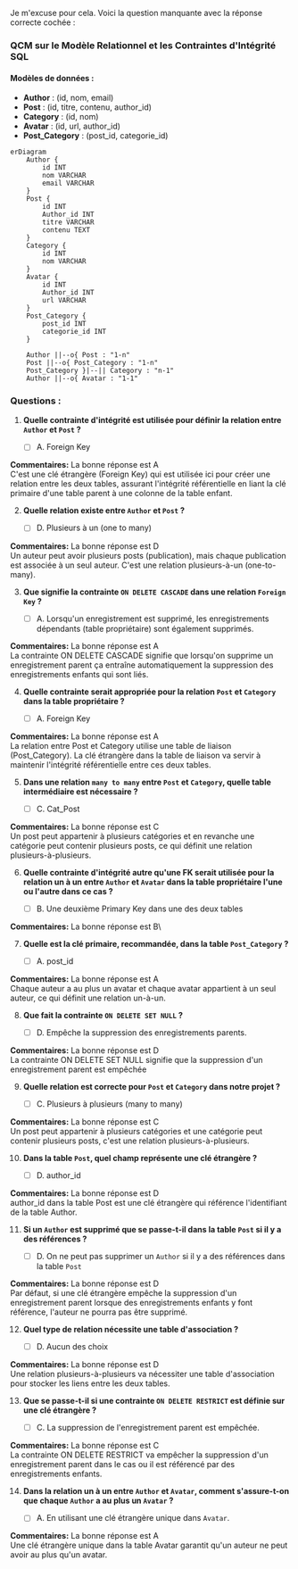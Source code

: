 Je m'excuse pour cela. Voici la question manquante avec la réponse correcte cochée :

### QCM sur le Modèle Relationnel et les Contraintes d'Intégrité SQL

#### Modèles de données :
- **Author** : (id, nom, email)
- **Post** : (id, titre, contenu, author_id)
- **Category** : (id, nom)
- **Avatar** : (id, url, author_id)
- **Post_Category** : (post_id, categorie_id)

```mermaid
erDiagram
    Author {
        id INT
        nom VARCHAR
        email VARCHAR
    }
    Post {
        id INT
        Author_id INT
        titre VARCHAR
        contenu TEXT
    }
    Category {
        id INT
        nom VARCHAR
    }
    Avatar {
        id INT
        Author_id INT
        url VARCHAR
    }
    Post_Category {
        post_id INT
        categorie_id INT
    }

    Author ||--o{ Post : "1-n"
    Post ||--o{ Post_Category : "1-n"
    Post_Category }|--|| Category : "n-1"
    Author ||--o{ Avatar : "1-1"

```

### Questions :

1. **Quelle contrainte d'intégrité est utilisée pour définir la relation entre `Author` et `Post` ?**

   - [ ] A. Foreign Key

**Commentaires:** La bonne réponse est A  \
C'est une clé étrangère (Foreign Key) qui est  utilisée ici pour créer une relation entre les deux tables, assurant l'intégrité référentielle en liant la clé primaire d'une table parent à une colonne de la table enfant.



2. **Quelle relation existe entre `Author` et `Post` ?**

   - [ ] D. Plusieurs à un (one to many)

**Commentaires:** La bonne réponse est D\
Un auteur peut avoir plusieurs posts (publication), mais chaque publication est associée à un seul auteur. C'est une relation plusieurs-à-un (one-to-many).




3. **Que signifie la contrainte `ON DELETE CASCADE` dans une relation `Foreign Key` ?**

   - [ ] A. Lorsqu'un enregistrement est supprimé, les enregistrements dépendants (table propriétaire) sont également supprimés.
   
**Commentaires:** La bonne réponse est A\
La contrainte ON DELETE CASCADE signifie que lorsqu'on supprime un enregistrement parent ça entraîne automatiquement la suppression des enregistrements enfants qui sont liés.



4. **Quelle contrainte serait appropriée pour la relation `Post` et `Category` dans la table propriétaire ?**

   - [ ] A. Foreign Key

**Commentaires:** La bonne réponse est A\
La relation entre Post et Category utilise une table de liaison (Post_Category). La clé étrangère dans la table de liaison va servir à maintenir l'intégrité référentielle entre ces deux tables.



5. **Dans une relation `many to many` entre `Post` et `Category`, quelle table intermédiaire est nécessaire ?**
  
   - [ ] C. Cat_Post
 
**Commentaires:** La bonne réponse est C\
Un post peut appartenir à plusieurs catégories et en revanche une catégorie peut contenir plusieurs posts, ce qui définit une relation plusieurs-à-plusieurs.



6. **Quelle contrainte d'intégrité autre qu'une FK serait utilisée pour la relation un à un entre `Author` et `Avatar` dans la table propriétaire l'une ou l'autre dans ce cas ?**

   - [ ] B. Une deuxième Primary Key dans une des deux tables

**Commentaires:** La bonne réponse est B\



7. **Quelle est la clé primaire, recommandée, dans la table `Post_Category` ?**

   - [ ] A. post_id

**Commentaires:** La bonne réponse est A\
Chaque auteur a au plus un avatar et chaque avatar appartient à un seul auteur, ce qui définit une relation un-à-un.




8. **Que fait la contrainte `ON DELETE SET NULL` ?**

   - [ ] D. Empêche la suppression des enregistrements parents.

**Commentaires:** La bonne réponse est D\
La contrainte ON DELETE SET NULL signifie que la suppression d'un enregistrement parent est empêchée 



9. **Quelle relation est correcte pour `Post` et `Category` dans notre projet ?**
  
   - [ ] C. Plusieurs à plusieurs (many to many)
 
**Commentaires:** La bonne réponse est C\
Un post peut appartenir à plusieurs catégories et une catégorie peut contenir plusieurs posts, c'est une relation plusieurs-à-plusieurs.



10. **Dans la table `Post`, quel champ représente une clé étrangère ?**
  
    - [ ] D. author_id

**Commentaires:** La bonne réponse est D\
author_id dans la table Post est une clé étrangère qui référence l'identifiant de la table Author.



11. **Si un `Author` est supprimé que se passe-t-il dans la table `Post` si il y a des références ?**
 

    - [ ] D. On ne peut pas supprimer un `Author` si il y a des références dans la table `Post`

**Commentaires:** La bonne réponse est D\
Par défaut, si une clé étrangère empêche la suppression d'un enregistrement parent lorsque des enregistrements enfants y font référence, l'auteur ne pourra pas être supprimé.



12. **Quel type de relation nécessite une table d'association ?**
  
    - [ ] D. Aucun des choix

**Commentaires:** La bonne réponse est D\
Une relation plusieurs-à-plusieurs va nécessiter une table d'association pour stocker les liens entre les deux tables.



13. **Que se passe-t-il si une contrainte `ON DELETE RESTRICT` est définie sur une clé étrangère ?**
   
    - [ ] C. La suppression de l'enregistrement parent est empêchée.

**Commentaires:** La bonne réponse est C\
La contrainte ON DELETE RESTRICT  va empêcher la suppression d'un enregistrement parent dans le cas ou il est référencé par des enregistrements enfants.



14. **Dans la relation un à un entre `Author` et `Avatar`, comment s'assure-t-on que chaque `Author` a au plus un `Avatar` ?**

    - [ ] A. En utilisant une clé étrangère unique dans `Avatar`.
  

**Commentaires:** La bonne réponse est A \
Une clé étrangère unique dans la table Avatar garantit qu'un auteur ne peut avoir au plus qu'un avatar.